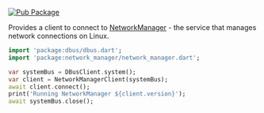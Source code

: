 [![Pub Package](https://img.shields.io/pub/v/network_manager.svg)](https://pub.dev/packages/network_manager)

Provides a client to connect to [NetworkManager](https://gitlab.freedesktop.org/NetworkManager/NetworkManager) - the service that manages network connections on Linux.

```dart
import 'package:dbus/dbus.dart';
import 'package:network_manager/network_manager.dart';

var systemBus = DBusClient.system();
var client = NetworkManagerClient(systemBus);
await client.connect();
print('Running NetworkManager ${client.version}');
await systemBus.close();
```
